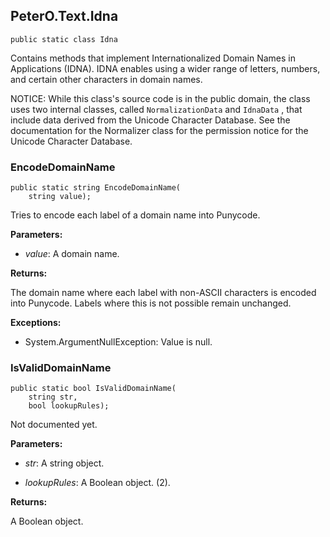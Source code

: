 ## PeterO.Text.Idna

    public static class Idna

Contains methods that implement Internationalized Domain Names in Applications (IDNA). IDNA enables using a wider range of letters, numbers, and certain other characters in domain names.

NOTICE: While this class's source code is in the public domain, the class uses two internal classes, called  `NormalizationData` and  `IdnaData` , that include data derived from the Unicode Character Database. See the documentation for the Normalizer class for the permission notice for the Unicode Character Database.

### EncodeDomainName

    public static string EncodeDomainName(
        string value);

Tries to encode each label of a domain name into Punycode.

<b>Parameters:</b>

 * <i>value</i>: A domain name.

<b>Returns:</b>

The domain name where each label with non-ASCII characters is encoded into Punycode. Labels where this is not possible remain unchanged.

<b>Exceptions:</b>

 * System.ArgumentNullException:
Value is null.

### IsValidDomainName

    public static bool IsValidDomainName(
        string str,
        bool lookupRules);

Not documented yet.

<b>Parameters:</b>

 * <i>str</i>: A string object.

 * <i>lookupRules</i>: A Boolean object. (2).

<b>Returns:</b>

A Boolean object.
